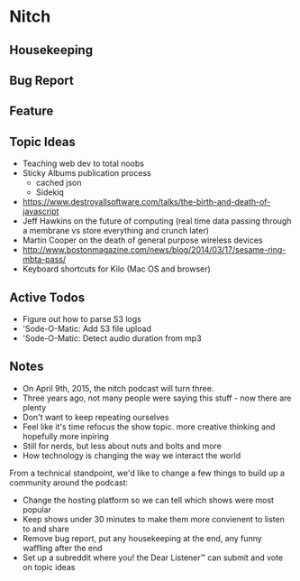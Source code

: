 Nitch
=====

## Housekeeping

## Bug Report

## Feature

## Topic Ideas

* Teaching web dev to total noobs
* Sticky Albums publication process
    * cached json
    * Sidekiq
* https://www.destroyallsoftware.com/talks/the-birth-and-death-of-javascript
* Jeff Hawkins on the future of computing (real time data passing through a membrane vs store everything and crunch later)
* Martin Cooper on the death of general purpose wireless devices
* http://www.bostonmagazine.com/news/blog/2014/03/17/sesame-ring-mbta-pass/
* Keyboard shortcuts for Kilo (Mac OS and browser)

## Active Todos

* Figure out how to parse S3 logs
* 'Sode-O-Matic: Add S3 file upload
* 'Sode-O-Matic: Detect audio duration from mp3

## Notes

* On April 9th, 2015, the nitch podcast will turn three.
* Three years ago, not many people were saying this stuff - now there are plenty
* Don't want to keep repeating ourselves
* Feel like it's time refocus the show topic. more creative thinking and hopefully more inpiring
* Still for nerds, but less about nuts and bolts and more
* How technology is changing the way we interact the world

From a technical standpoint, we'd like to change a few things to build up a community around the podcast:
* Change the hosting platform so we can tell which shows were most popular
* Keep shows under 30 minutes to make them more convienent to listen to and share
* Remove bug report, put any housekeeping at the end, any funny waffling after the end
* Set up a subreddit where you! the Dear Listener™ can submit and vote on topic ideas
